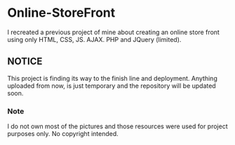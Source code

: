 # Online-StoreFront
I recreated a previous project of mine about creating an online store front using only HTML, CSS, JS. AJAX. PHP and JQuery (limited). 

## NOTICE
This project is finding its way to the finish line and deployment. Anything uploaded from now, is just temporary and the repository will be updated soon.

### Note
I do not own most of the pictures and those resources were used for project purposes only. No copyright intended.

